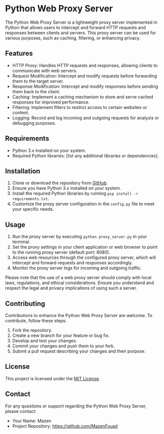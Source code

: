 

# Python Web Proxy Server

The Python Web Proxy Server is a lightweight proxy server implemented in Python that allows users to intercept and forward HTTP requests and responses between clients and servers. This proxy server can be used for various purposes, such as caching, filtering, or enhancing privacy.

## Features

- HTTP Proxy: Handles HTTP requests and responses, allowing clients to communicate with web servers.
- Request Modification: Intercept and modify requests before forwarding them to the target server.
- Response Modification: Intercept and modify responses before sending them back to the client.
- Caching: Implement a caching mechanism to store and serve cached responses for improved performance.
- Filtering: Implement filters to restrict access to certain websites or content.
- Logging: Record and log incoming and outgoing requests for analysis or debugging purposes.

## Requirements

- Python 3.x installed on your system.
- Required Python libraries: [list any additional libraries or dependencies].

## Installation

1. Clone or download the repository from [GitHub](https://github.com/your-username/python-web-proxy-server).
2. Ensure you have Python 3.x installed on your system.
3. Install the required Python libraries by running `pip install -r requirements.txt`.
4. Customize the proxy server configuration in the `config.py` file to meet your specific needs.

## Usage

1. Run the proxy server by executing `python proxy_server.py` in your terminal.
2. Set the proxy settings in your client application or web browser to point to the running proxy server (default port: 8080).
3. Access web resources through the configured proxy server, which will intercept and forward requests and responses accordingly.
4. Monitor the proxy server logs for incoming and outgoing traffic.

Please note that the use of a web proxy server should comply with local laws, regulations, and ethical considerations. Ensure you understand and respect the legal and privacy implications of using such a server.

## Contributing

Contributions to enhance the Python Web Proxy Server are welcome. To contribute, follow these steps:

1. Fork the repository.
2. Create a new branch for your feature or bug fix.
3. Develop and test your changes.
4. Commit your changes and push them to your fork.
5. Submit a pull request describing your changes and their purpose.

## License

This project is licensed under the [MIT License](LICENSE.md).

## Contact

For any questions or support regarding the Python Web Proxy Server, please contact:

- Your Name: Mazen
- Project Repository: https://github.com/MazenFouad


